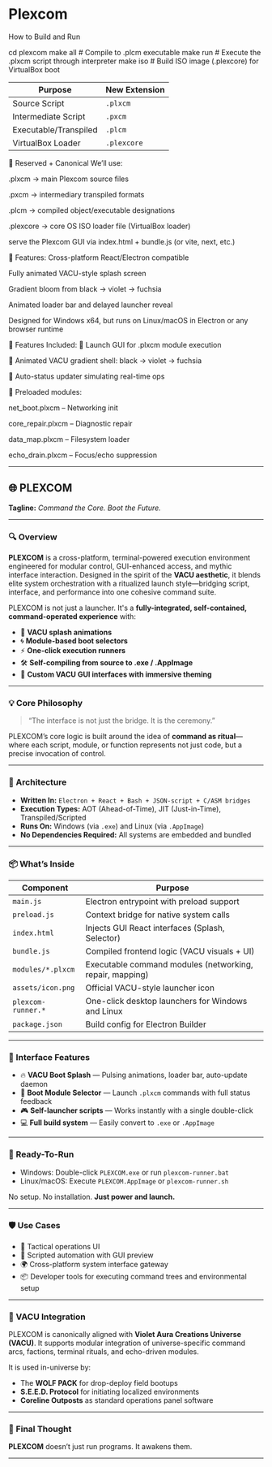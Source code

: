 # Plexcom


 How to Build and Run



cd plexcom
make all         # Compile to .plcm executable
make run         # Execute the .plxcm script through interpreter
make iso         # Build ISO image (.plexcore) for VirtualBox boot




| Purpose               | New Extension |
| --------------------- | ------------- |
| Source Script         | `.plxcm`      |
| Intermediate Script   | `.pxcm`       |
| Executable/Transpiled | `.plcm`       |
| VirtualBox Loader     | `.plexcore`   |



🔏 Reserved + Canonical
We’ll use:

.plxcm → main Plexcom source files

.pxcm → intermediary transpiled formats

.plcm → compiled object/executable designations

.plexcore → core OS ISO loader file (VirtualBox loader)


serve the Plexcom GUI via index.html + bundle.js (or vite, next, etc.)


🔮 Features:
Cross-platform React/Electron compatible

Fully animated VACU-style splash screen

Gradient bloom from black → violet → fuchsia

Animated loader bar and delayed launcher reveal

Designed for Windows x64, but runs on Linux/macOS in Electron or any browser runtime


🌟 Features Included:
🚀 Launch GUI for .plxcm module execution

🧠 Animated VACU gradient shell: black → violet → fuchsia

🧰 Auto-status updater simulating real-time ops

🧾 Preloaded modules:

net_boot.plxcm – Networking init

core_repair.plxcm – Diagnostic repair

data_map.plxcm – Filesystem loader

echo_drain.plxcm – Focus/echo suppression




---

## 🌐 **PLEXCOM**

**Tagline:** *Command the Core. Boot the Future.*

---

### 🔍 Overview

**PLEXCOM** is a cross-platform, terminal-powered execution environment engineered for modular control, GUI-enhanced access, and mythic interface interaction. Designed in the spirit of the **VACU aesthetic**, it blends elite system orchestration with a ritualized launch style—bridging script, interface, and performance into one cohesive command suite.

PLEXCOM is not just a launcher. It's a **fully-integrated, self-contained, command-operated experience** with:

* 🌠 **VACU splash animations**
* 🌀 **Module-based boot selectors**
* ⚡ **One-click execution runners**
* 🛠 **Self-compiling from source to .exe / .AppImage**
* 🎨 **Custom VACU GUI interfaces with immersive theming**

---

### 💡 Core Philosophy

> “The interface is not just the bridge. It is the ceremony.”

PLEXCOM’s core logic is built around the idea of **command as ritual**—where each script, module, or function represents not just code, but a precise invocation of control.

---

### 🔧 Architecture

* **Written In:** `Electron + React + Bash + JSON-script + C/ASM bridges`
* **Execution Types:** AOT (Ahead-of-Time), JIT (Just-in-Time), Transpiled/Scripted
* **Runs On:** Windows (via `.exe`) and Linux (via `.AppImage`)
* **No Dependencies Required:** All systems are embedded and bundled

---

### 📦 What’s Inside

| Component          | Purpose                                                  |
| ------------------ | -------------------------------------------------------- |
| `main.js`          | Electron entrypoint with preload support                 |
| `preload.js`       | Context bridge for native system calls                   |
| `index.html`       | Injects GUI React interfaces (Splash, Selector)          |
| `bundle.js`        | Compiled frontend logic (VACU visuals + UI)              |
| `modules/*.plxcm`  | Executable command modules (networking, repair, mapping) |
| `assets/icon.png`  | Official VACU-style launcher icon                        |
| `plexcom-runner.*` | One-click desktop launchers for Windows and Linux        |
| `package.json`     | Build config for Electron Builder                        |

---

### 🌠 Interface Features

* 🔥 **VACU Boot Splash** — Pulsing animations, loader bar, auto-update daemon
* 📁 **Boot Module Selector** — Launch `.plxcm` commands with full status feedback
* 🎮 **Self-launcher scripts** — Works instantly with a single double-click
* 💻 **Full build system** — Easily convert to `.exe` or `.AppImage`

---

### 🚀 Ready-To-Run

* Windows: Double-click `PLEXCOM.exe` or run `plexcom-runner.bat`
* Linux/macOS: Execute `PLEXCOM.AppImage` or `plexcom-runner.sh`

No setup. No installation. **Just power and launch.**

---

### 🛡 Use Cases

* 🧩 Tactical operations UI
* 🧠 Scripted automation with GUI preview
* 🌍 Cross-platform system interface gateway
* 📦 Developer tools for executing command trees and environmental setup

---

### 🧬 VACU Integration

PLEXCOM is canonically aligned with **Violet Aura Creations Universe (VACU)**. It supports modular integration of universe-specific command arcs, factions, terminal rituals, and echo-driven modules.

It is used in-universe by:

* The **WOLF PACK** for drop-deploy field bootups
* **S.E.E.D. Protocol** for initiating localized environments
* **Coreline Outposts** as standard operations panel software

---

### 🔗 Final Thought

**PLEXCOM** doesn’t just run programs.
It awakens them.

---


